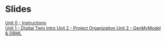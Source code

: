 # Slides


[Unit 0 - Instructions ](/slides/SE-Internship-00-Introduction-en.pdf)\
[Unit 1 - Digital Twin Intro ](/slides/SE-Internship-01-Digital-Twin.pdf)
[Unit 2 - Project Organization  ](/slides/SE-Internship-01-Project-Organization.pdf)
[Unit 2 - GenMyModel & DBML ](/slides/SE-Internship-02-DBML.pdf)